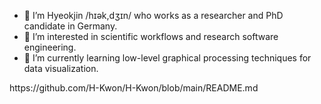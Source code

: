 - 👋 I’m Hyeokjin /hɪək,dʒɪn/ who works as a researcher and PhD candidate in Germany.
- 👀 I’m interested in scientific workflows and research software engineering.
- 🌱 I’m currently learning low-level graphical processing techniques for data visualization.

<!---
H-Kwon/H-Kwon is a ✨ special ✨ repository because its `README.md` (this file) appears on your GitHub profile.
You can click the Preview link to take a look at your changes.
--->https://github.com/H-Kwon/H-Kwon/blob/main/README.md
